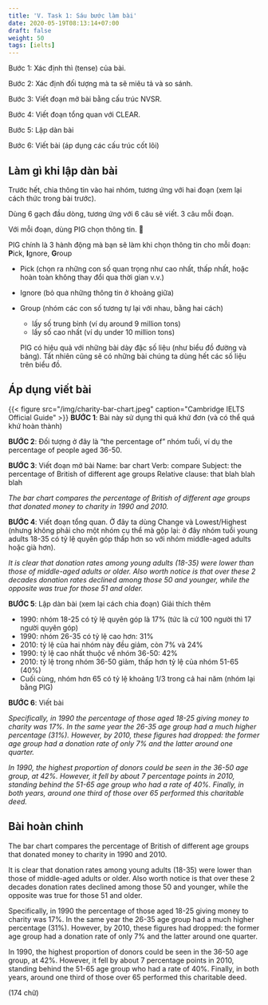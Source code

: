 ```yaml
---
title: 'V. Task 1: Sáu bước làm bài'
date: 2020-05-19T08:13:14+07:00
draft: false
weight: 50
tags: [ielts]
---
```


Bước 1: Xác định thì (tense) của bài.

Bước 2: Xác định đối tượng mà ta sẽ miêu tả và so sánh.

Bước 3: Viết đoạn mở bài bằng cấu trúc NVSR.

Bước 4: Viết đoạn tổng quan với CLEAR.

Bước 5: Lập dàn bài

Bước 6: Viết bài (áp dụng các cấu trúc cốt lõi)

## Làm gì khi lập dàn bài

Trước hết, chia thông tin vào hai nhóm, tương ứng với hai đoạn (xem lại cách thức trong bài trước).

Dùng 6 gạch đầu dòng, tương ứng với 6 câu sẽ viết. 3 câu mỗi đoạn.

Với mỗi đoạn, dùng PIG chọn thông tin. 🐷

PIG chính là 3 hành động mà bạn sẽ làm khi chọn thông tin cho mỗi đoạn: **P**ick, **I**gnore, **G**roup

- Pick (chọn ra những con số quan trọng như cao nhất, thấp nhất, hoặc hoàn toàn không thay đổi qua thời gian v.v.)
- Ignore (bỏ qua những thông tin ở khoảng giữa)
- Group (nhóm các con số tương tự lại với nhau, bằng hai cách)

  - lấy số trung bình (ví dụ around 9 million tons)
  - lấy số cao nhất (ví dụ under 10 million tons)

  PIG có hiệu quả với những bài dày đặc số liệu (như biểu đồ đường và bảng). Tất nhiên cũng sẽ có những bài chúng ta dùng hết các số liệu trên biểu đồ.

## Áp dụng viết bài

{{< figure src="/img/charity-bar-chart.jpeg" caption="Cambridge IELTS Official Guide" >}}
**BƯỚC 1**: Bài này sử dụng thì quá khứ đơn (và có thể quá khứ hoàn thành)

**BƯỚC 2**: Đối tượng ở đây là “the percentage of” nhóm tuổi, ví dụ the percentage of people aged 36-50.

**BƯỚC 3**: Viết đoạn mở bài
Name: bar chart
Verb: compare
Subject: the percentage of British of different age groups
Relative clause: that blah blah blah

_The bar chart compares the percentage of British of different age groups that donated money to charity in 1990 and 2010._

**BƯỚC 4**: Viết đoạn tổng quan. Ở đây ta dùng Change và Lowest/Highest (nhưng không phải cho một nhóm cụ thể mà gộp lại: ở đây nhóm tuổi young adults 18-35 có tỷ lệ quyên góp thấp hơn so với nhóm middle-aged adults hoặc già hơn).

_It is clear that donation rates among young adults (18-35) were lower than those of middle-aged adults or older. Also worth notice is that over these 2 decades donation rates declined among those 50 and younger, while the opposite was true for those 51 and older._

**BƯỚC 5**: Lập dàn bài (xem lại cách chia đoạn)
Giải thích thêm

- 1990: nhóm 18-25 có tỷ lệ quyên góp là 17% (tức là cứ 100 người thì 17 người quyên góp)
- 1990: nhóm 26-35 có tỷ lệ cao hơn: 31%
- 2010: tỷ lệ của hai nhóm này đều giảm, còn 7% và 24%
- 1990: tỷ lệ cao nhất thuộc về nhóm 36-50: 42%
- 2010: tỷ lệ trong nhóm 36-50 giảm, thấp hơn tỷ lệ của nhóm 51-65 (40%)
- Cuối cùng, nhóm hơn 65 có tỷ lệ khoảng 1/3 trong cả hai năm (nhóm lại bằng PIG)

**BƯỚC 6**: Viết bài

_Specifically, in 1990 the percentage of those aged 18-25 giving money to charity was 17%. In the same year the 26-35 age group had a much higher percentage (31%). However, by 2010, these figures had dropped: the former age group had a donation rate of only 7% and the latter around one quarter._

_In 1990, the highest proportion of donors could be seen in the 36-50 age group, at 42%. However, it fell by about 7 percentage points in 2010, standing behind the 51-65 age group who had a rate of 40%. Finally, in both years, around one third of those over 65 performed this charitable deed._

## Bài hoàn chỉnh

The bar chart compares the percentage of British of different age groups that donated money to charity in 1990 and 2010.

It is clear that donation rates among young adults (18-35) were lower than those of middle-aged adults or older. Also worth notice is that over these 2 decades donation rates declined among those 50 and younger, while the opposite was true for those 51 and older.

Specifically, in 1990 the percentage of those aged 18-25 giving money to charity was 17%. In the same year the 26-35 age group had a much higher percentage (31%). However, by 2010, these figures had dropped: the former age group had a donation rate of only 7% and the latter around one quarter.

In 1990, the highest proportion of donors could be seen in the 36-50 age group, at 42%. However, it fell by about 7 percentage points in 2010, standing behind the 51-65 age group who had a rate of 40%. Finally, in both years, around one third of those over 65 performed this charitable deed.

(174 chữ)
